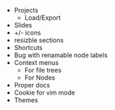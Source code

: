 * Projects
    * Load/Export
* Slides
* +/- icons
* resizble sections
* Shortcuts
* Bug with renamable node labels
* Context menus
    * For file trees
    * For Nodes
* Proper docs
* Cookie for vim mode
* Themes
